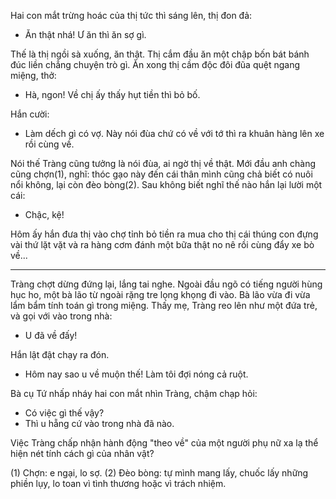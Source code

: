 Hai con mắt trừng hoác của thị tức thì sáng lên, thị đon đả:
- Ăn thật nhá! Ư ăn thì ăn sợ gì.

Thế là thị ngồi sà xuống, ăn thật. Thị cắm đầu ăn một chập bốn bát bánh đúc liền chẳng chuyện trò gì. Ăn xong thị cầm độc đôi đũa quệt ngang miệng, thở:
- Hà, ngon! Về chị ấy thấy hụt tiền thì bỏ bố.

Hắn cười:
- Làm dếch gì có vợ. Này nói đùa chứ có về với tớ thì ra khuân hàng lên xe rồi cùng về.

Nói thế Tràng cũng tưởng là nói đùa, ai ngờ thị về thật. Mới đầu anh chàng cũng chợn(1), nghĩ: thóc gạo này đến cái thân mình cũng chả biết có nuôi nổi không, lại còn đèo bòng(2). Sau không biết nghĩ thế nào hắn lại lười một cái:
- Chậc, kệ!

Hôm ấy hắn đưa thị vào chợ tỉnh bỏ tiền ra mua cho thị cái thúng con đựng vài thứ lặt vặt và ra hàng cơm đánh một bữa thật no nê rồi cùng đẩy xe bò về...

* * *

Tràng chợt dừng đứng lại, lắng tai nghe. Ngoài đầu ngõ có tiếng người hùng hục ho, một bà lão từ ngoài rặng tre lọng khọng đi vào. Bà lão vừa đi vừa lẩm bẩm tính toán gì trong miệng. Thấy mẹ, Tràng reo lên như một đứa trẻ, và gọi với vào trong nhà:
- U đã về đấy!

Hắn lật đật chạy ra đón.
- Hôm nay sao u về muộn thế! Làm tôi đợi nóng cả ruột.

Bà cụ Tứ nhấp nháy hai con mắt nhìn Tràng, chậm chạp hỏi:
- Có việc gì thế vậy?
- Thì u hẵng cứ vào trong nhà đã nào.

Việc Tràng chấp nhận hành động "theo về" của một người phụ nữ xa lạ thể hiện nét tính cách gì của nhân vật?

(1) Chợn: e ngại, lo sợ.
(2) Đèo bòng: tự mình mang lấy, chuốc lấy những phiền lụy, lo toan vì tình thương hoặc vì trách nhiệm.